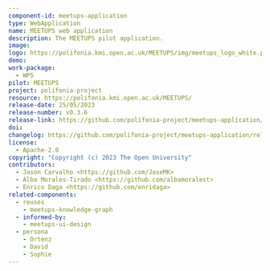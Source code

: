 ```yaml
---
component-id: meetups-application
type: WebApplication
name: MEETUPS web application
description: The MEETUPS pilot application.
image:
logo: https://polifonia.kmi.open.ac.uk/MEETUPS/img/meetups_logo_white.png
demo:
work-package: 
  - WP5
pilot: MEETUPS
project: polifonia-project
resource: https://polifonia.kmi.open.ac.uk/MEETUPS/
release-date: 25/05/2023
release-number: v0.3.6
release-link: https://github.com/polifonia-project/meetups-application/releases
doi:
changelog: https://github.com/polifonia-project/meetups-application/releases
license:
  - Apache-2.0
copyright: "Copyright (c) 2023 The Open University"
contributors:
  - Jason Carvalho <https://github.com/JaseMK>
  - Alba Morales-Tirado <https://github.com/albamoralest>
  - Enrico Daga <https://github.com/enridaga>
related-components:
  - reuses
    - meetups-knowledge-graph
  - informed-by:
    - meetups-ui-design 
  - persona
    - Ortenz
    - David
    - Sophie
---
```

